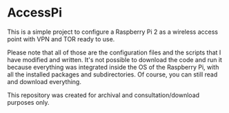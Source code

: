 # AccessPi
This is a simple project to configure a Raspberry Pi 2 as a wireless access point with VPN and TOR ready to use.

Please note that all of those are the configuration files and the scripts that I have modified and written. It's not possible to download the code and run it because everything was integrated inside the OS of the Raspberry Pi, with all the installed packages and subdirectories. Of course, you can still read and download everything.

This repository was created for archival and consultation/download purposes only.
